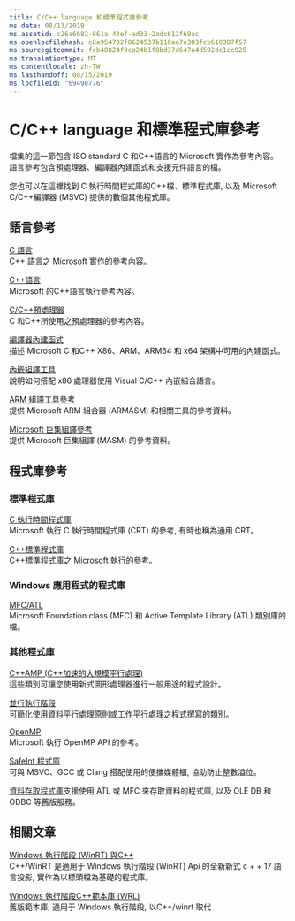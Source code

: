 ```yaml
---
title: C/C++ language 和標準程式庫參考
ms.date: 08/13/2019
ms.assetid: c26a6682-961a-43ef-ad33-2adc612f69ac
ms.openlocfilehash: c8a954702f8624537b110aa7e303fcb610387f57
ms.sourcegitcommit: fcb48824f9ca24b1f8bd37d647a4d592de1cc925
ms.translationtype: MT
ms.contentlocale: zh-TW
ms.lasthandoff: 08/15/2019
ms.locfileid: "69498776"
---
```

# <a name="cc-language-and-standard-libraries-reference"></a>C/C++ language 和標準程式庫參考

檔集的這一節包含 ISO standard C 和C++語言的 Microsoft 實作為參考內容。 語言參考包含預處理器、編譯器內建函式和支援元件語言的檔。

您也可以在這裡找到 C 執行時間程式庫的C++檔、標準程式庫, 以及 Microsoft C/C++編譯器 (MSVC) 提供的數個其他程式庫。

## <a name="language-reference"></a>語言參考

[C 語言](../c-language/c-language-reference.md)\
C++ 語言之 Microsoft 實作的參考內容。

[C++語言](../cpp/cpp-language-reference.md)\
Microsoft 的C++語言執行參考內容。

[C/C++預處理器](../preprocessor/c-cpp-preprocessor-reference.md)\
C 和C++所使用之預處理器的參考內容。

[編譯器內建函式](../intrinsics/compiler-intrinsics.md)\
描述 Microsoft C 和C++ X86、ARM、ARM64 和 x64 架構中可用的內建函式。

[內嵌組譯工具](../assembler/inline/inline-assembler.md)\
說明如何搭配 x86 處理器使用 Visual C/C++ 內嵌組合語言。

[ARM 組譯工具參考](../assembler/arm/arm-assembler-reference.md)\
提供 Microsoft ARM 組合器 (ARMASM) 和相關工具的參考資料。

[Microsoft 巨集組譯參考](../assembler/masm/microsoft-macro-assembler-reference.md)\
提供 Microsoft 巨集組譯 (MASM) 的參考資料。

## <a name="libraries-reference"></a>程式庫參考

### <a name="standard-libraries"></a>標準程式庫

[C 執行時間程式庫](../c-runtime-library/c-run-time-library-reference.md)\
Microsoft 執行 C 執行時間程式庫 (CRT) 的參考, 有時也稱為通用 CRT。

[C++標準程式庫](../standard-library/cpp-standard-library-reference.md)\
C++標準程式庫之 Microsoft 執行的參考。

### <a name="libraries-for-windows-applications"></a>Windows 應用程式的程式庫

[MFC/ATL](../mfc/mfc-and-atl.md)\
Microsoft Foundation class (MFC) 和 Active Template Library (ATL) 類別庫的檔。

### <a name="additional-libraries"></a>其他程式庫

[C++AMP (C++加速的大規模平行處理)](../parallel/amp/cpp-amp-cpp-accelerated-massive-parallelism.md)\
這些類別可讓您使用新式圖形處理器進行一般用途的程式設計。

[並行執行階段](../parallel/concrt/concurrency-runtime.md)\
可簡化使用資料平行處理原則或工作平行處理之程式撰寫的類別。

[OpenMP](../parallel/openmp/openmp-in-visual-cpp.md)\
Microsoft 執行 OpenMP API 的參考。

[SafeInt 程式庫](../safeint/safeint-library.md)\
可與 MSVC、GCC 或 Clang 搭配使用的便攜媒體櫃, 協助防止整數溢位。

[資料存取程式庫](../data/data-access-in-cpp.md)支援使用 ATL 或 MFC 來存取資料的程式庫, 以及 OLE DB 和 ODBC 等舊版服務。

## <a name="related-articles"></a>相關文章

[Windows 執行階段 (WinRT) 與C++](/windows/uwp/cpp-and-winrt-apis/index)\
C++/WinRT 是適用于 Windows 執行階段 (WinRT) Api 的全新新式 c + + 17 語言投影, 實作為以標頭檔為基礎的程式庫。

[Windows 執行階段C++範本庫 (WRL)](../cppcx/wrl/windows-runtime-cpp-template-library-wrl.md)\
舊版範本庫, 適用于 Windows 執行階段, 以C++/winrt 取代
